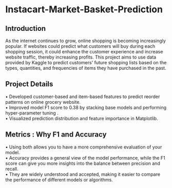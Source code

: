 # Instacart-Market-Basket-Prediction
## Introduction
As the internet continues to grow, online shopping is becoming increasingly popular. If websites could predict what customers will buy during each shopping session, it could enhance the customer experience and increase website traffic, thereby increasing profits. This project aims to use data provided by Kaggle to predict customers' future shopping lists based on the types, quantities, and frequencies of items they have purchased in the past.
## Project Details
•	Developed customer-based and item-based features to predict reorder patterns on online grocery website.\
•	Improved model F1 score to 0.38 by stacking base models and performing hyper-parameter tuning .\
•	Visualized prediction distribution and feature importance in Matplotlib.
## Metrics : Why F1 and Accuracy
•	Using both allows you to have a more comprehensive evaluation of your model.\
•	Accuracy provides a general view of the model performance, while the F1 score can give you more insights into the balance between precision and recall.\
•	They are widely understood and accepted, making it easier to compare the performance of different models or algorithms.

